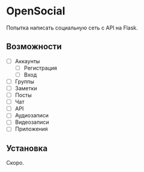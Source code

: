 # OpenSocial
Попытка написать социальную сеть с API на Flask.

## Возможности
- [ ] Аккаунты
    - [ ] Регистрация
    - [ ] Вход
- [ ] Группы
- [ ] Заметки
- [ ] Посты
- [ ] Чат
- [ ] API
- [ ] Аудиозаписи
- [ ] Видеозаписи
- [ ] Приложения

## Установка
Скоро.